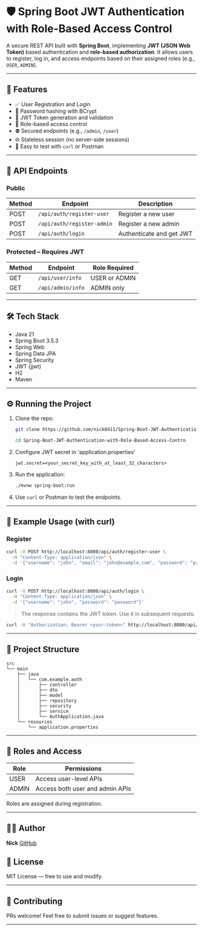 # 🛡️ Spring Boot JWT Authentication with Role-Based Access Control

A secure REST API built with **Spring Boot**, implementing **JWT (JSON Web Token)** based authentication and **role-based authorization**. It allows users to register, log in, and access endpoints based on their assigned roles (e.g., `USER`, `ADMIN`).

---

## 🚀 Features

* ✅ User Registration and Login
* 🔐 Password hashing with BCrypt
* 🪪 JWT Token generation and validation
* 👥 Role-based access control
* ⛔ Secured endpoints (e.g., `/admin`, `/user`)
* 🌐 Stateless session (no server-side sessions)
* 🧪 Easy to test with `curl` or Postman

---

## 📆 API Endpoints

### Public

| Method | Endpoint                   | Description              |
| ------ |----------------------------|--------------------------|
| POST   | `/api/auth/register-user`  | Register a new user      |
| POST   | `/api/auth/register-admin` | Register a new admin     |
| POST   | `/api/auth/login`          | Authenticate and get JWT |

### Protected – Requires JWT

| Method | Endpoint          | Role Required |
| ------ | ----------------- | ------------- |
| GET    | `/api/user/info`  | USER or ADMIN |
| GET    | `/api/admin/info` | ADMIN only    |

---

## 🛠️ Tech Stack

* Java 21
* Spring Boot 3.5.3
* Spring Web
* Spring Data JPA
* Spring Security
* JWT (jjwt)
* H2
* Maven

---

## ⚙️ Running the Project

1. Clone the repo:

   ```bash
   git clone https://github.com/nick0411/Spring-Boot-JWT-Authentication-with-Role-Based-Access-Control.git
   
   cd Spring-Boot-JWT-Authentication-with-Role-Based-Access-Contro
   ```

2. <Optional> Configure JWT secret in 'application.properties'

   ```properties
   jwt.secret=<your_secret_key_with_at_least_32_characters>
   ```

3. Run the application:

   ```bash
   ./mvnw spring-boot:run
   ```

4. Use `curl` or Postman to test the endpoints.

---

## 🧪 Example Usage (with curl)

### Register

```bash
curl -X POST http://localhost:8080/api/auth/register-user \
  -H "Content-Type: application/json" \
  -d '{"username": "john", "email": "john@example.com", "password": "password"}'
```

### Login

```bash
curl -X POST http://localhost:8080/api/auth/login \
  -H "Content-Type: application/json" \
  -d '{"username": "john", "password": "password"}'
```

> The response contains the JWT token. Use it in subsequent requests:

```bash
curl -H "Authorization: Bearer <your-token>" http://localhost:8080/api/user/info
```

---

## 🧱 Project Structure

```
src
└── main
    ├── java
    │   └── com.example.auth
    │       ├── controller
    │       ├── dto
    │       ├── model
    │       ├── repository
    │       ├── security
    │       ├── service
    │       └── AuthApplication.java
    └── resources
        └── application.properties
```

---

## 🔐 Roles and Access

| Role  | Permissions                     |
| ----- | ------------------------------- |
| USER  | Access user-level APIs          |
| ADMIN | Access both user and admin APIs |

Roles are assigned during registration.

---

## 🧑‍💻 Author

**Nick**
[GitHub](https://github.com/nick0411)


## 📄 License

MIT License — free to use and modify.

---

## 🤝 Contributing

PRs welcome! Feel free to submit issues or suggest features.

---
